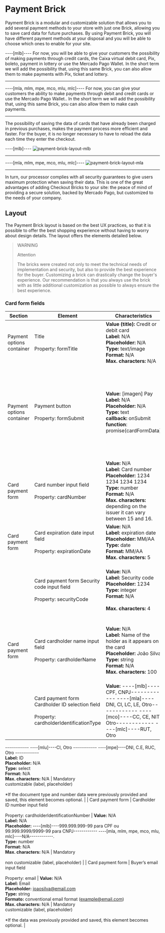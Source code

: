 # Payment Brick 

Payment Brick is a modular and customizable solution that allows you to add several payment methods to your store with just one Brick, allowing you to save card data for future purchases. By using Payment Brick, you will have different payment methods at your disposal and you will be able to choose which ones to enable for your site.

----[mlb]----
For now, you will be able to give your customers the possibility of making payments through credit cards, the Caixa virtual debit card, Pix, boleto, payment in lottery or use the Mercado Pago Wallet. In the short term we will add the possibility that, using this same Brick, you can also allow them to make payments with Pix, ticket and lottery.

------------

----[mla, mlm, mpe, mco, mlu, mlc]----
For now, you can give your customers the ability to make payments through debit and credit cards or use the Mercado Pago Wallet.. In the short term we will add the possibility that, using this same Brick, you can also allow them to make cash payments.

------------

The possibility of saving the data of cards that have already been charged in previous purchases, makes the payment process more efficient and faster. For the buyer, it is no longer necessary to have to reload the data each time they enter the checkout.

----[mlb]----
![payment-brick-layout-mlb](checkout-bricks/payment-brick-layout-mlb-en.gif)

------------
----[mla, mlm, mpe, mco, mlu, mlc]----
![payment-brick-layout-mla](checkout-bricks/payment-brick-layout-mla-en.gif)

------------

In turn, our processor complies with all security guarantees to give users maximum protection when saving their data. This is one of the great advantages of adding Checkout Bricks to your site: the peace of mind of providing a secure solution, backed by Mercado Pago, but customized to the needs of your company.

## Layout 

The Payment Brick layout is based on the best UX practices, so that it is possible to offer the best shopping experience without having to worry about design details. The layout offers the elements detailed below.

> WARNING
>
> Attention
>
> The bricks were created not only to meet the technical needs of implementation and security, but also to provide the best experience for the buyer. Customizing a brick can drastically change the buyer's experience. Our recommendation is that you always use the brick with as little additional customization as possible to always ensure the best experience.

### Card form fields

| Section | Element  | Characteristics  | Comments  |
| --- | --- | --- | --- |
| Payment options container | Title <br><br>  Property: formTitle  | **Value (title):** Credit or debit card  <br> **Label:** N/A <br> **Placeholder:** N/A <br> **Type:** text/image <br> **Format:** N/A <br> **Max. characters:** N/A  | Optional <br> Customizable |
| Payment options container | Payment button <br><br> Property: formSubmit  | **Value:** [imagen] Pay <br> **Label:** N/A <br> **Placeholder:** N/A <br> **Type:** text <br> **callback:** onSubmit <br> **function**: promise(cardFormData)  | Optional <br> Concealable and customizable <br><br> *The function receives the data from the form, including the card token, and presents a loading animation.  |
| Card payment form | Card number input field <br><br> Property: cardNumber  | **Value:** N/A <br> **Label:** Card number <br> **Placeholder:** 1234 1234 1234 1234 <br> **Type:** number <br> **Format:** N/A <br> **Max. characters:** depending on the issuer it can vary between 15 and 16.  | Mandatory <br> customizable (label, placeholder)  |
| Card payment form | Card expiration date input field <br><br> Property: expirationDate  | **Value:** N/A <br> **Label:** expiration date <br> **Placeholder:** MM/AA <br> **Type:** date <br> **Format:** MM/AA <br> **Max. characters:** 5  | Mandatory <br><br> customizable (label, placeholder)  |
|| Card payment form  Security code input field <br><br> Property: securityCode  | **Value:** N/A <br> **Label:** Security code <br> **Placeholder:** 1234 <br> **Type:** integer <br> **Format:** N/A <br><br>  **Max. characters:** 4  | Mandatory <br><br> customizable (label, placeholder and maximum of wrong characters)  |
| Card payment form | Card cardholder name input field <br><br> Property: cardholderName  | **Value:** N/A <br> **Label:** Name of the holder as it appears on the card <br> **Placeholder:** João Silva <br> **Type:** string <br> **Format:** N/A <br> **Max. characters:** 100  | Mandatory <br><br> customizable (label, placeholder, type, format and maximum of wrong characters.)  |
|| Card payment form  Cardholder ID selection field <br><br> Property: cardholderIdentificationType  | **Value:** ----[mlb]----CPF, CNPJ------------ ----[mla]----DNI, CI, LC, LE, Otro------------ ----[mco]----CC, CE, NIT, Otro------------ ----[mlc]----RUT, Otro
------------ ----[mlu]----CI, Otro
------------ ----[mpe]----DNI, C.E, RUC, Otro
------------ <br> **Label:** ID <br> **Placeholder:** N/A <br> **Type:** select <br> **Format:** N/A <br> **Max. characters:** N/A  | Mandatory <br> customizable (label, placeholder) <br><br> *If the document type and number data were previously provided and saved, this element becomes optional.  |
| Card payment form | Cardholder ID number input field <br><br> Property: cardholderIdentificationNumber  | **Value:** N/A <br> **Label:** N/A <br> **Placeholder:** ----[mlb]----999.999.999-99 para CPF ou 99.999.9999/9999-99 para CNPJ------------ ----[mla, mlm, mpe, mco, mlu, mlc]----N/A------------.<br> **Type:** number <br> **Format:** N/A <br> **Max. characters:** N/A  | Mandatory <br><br> non customizable (label, placeholder)  |
| Card payment form | Buyer’s email input field <br><br> Property: email  | **Value:** N/A <br> **Label:** Email <br> **Placeholder:** joaosilva@email.com <br> **Type:** string <br> **Formato:** conventional email format (example@email.com) <br> **Max. characters:** N/A  | Mandatory <br> customizable (label, placeholder) <br><br> *If the data was previously provided and saved, this element becomes optional.  |